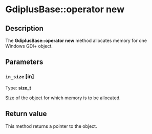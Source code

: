 # GdiplusBase::operator new

## Description

The **GdiplusBase::operator new** method allocates memory for one Windows GDI+ object.

## Parameters

### `in_size` [in]

Type: **size_t**

Size of the object for which memory is to be allocated.

## Return value

This method returns a pointer to the object.